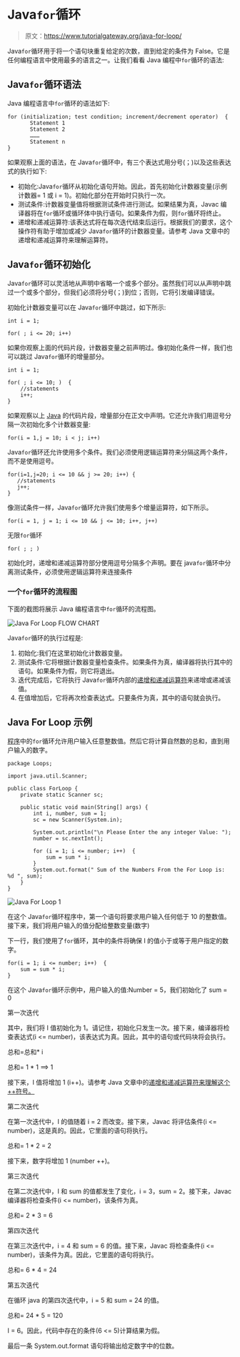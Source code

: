 # Java`for`循环

> 原文：<https://www.tutorialgateway.org/java-for-loop/>

Java`for`循环用于将一个语句块重复给定的次数，直到给定的条件为 False。它是任何编程语言中使用最多的语言之一。让我们看看 Java 编程中`for`循环的语法:

## Java`for`循环语法

Java 编程语言中`for`循环的语法如下:

```
for (initialization; test condition; increment/decrement operator)  {
       Statement 1
       Statement 2
       ………
       Statement n
}
```

如果观察上面的语法，在 Java`for`循环中，有三个表达式用分号(；)以及这些表达式的执行如下:

*   初始化:Java`for`循环从初始化语句开始。因此，首先初始化计数器变量(示例计数器= 1 或 i = 1)。初始化部分在开始时只执行一次。
*   测试条件:计数器变量值将根据测试条件进行测试。如果结果为真，Javac 编译器将在`for`循环或循环体中执行语句。如果条件为假，则`for`循环将终止。
*   递增和递减运算符:该表达式将在每次迭代结束后运行。根据我们的要求，这个操作符有助于增加或减少 Java`for`循环的计数器变量。请参考 Java 文章中的递增和递减运算符来理解运算符。

## Java`for`循环初始化

Java`for`循环可以灵活地从声明中省略一个或多个部分。虽然我们可以从声明中跳过一个或多个部分，但我们必须将分号(；)到位；否则，它将引发编译错误。

初始化计数器变量可以在 Java`for`循环中跳过，如下所示:

```
int i = 1;

for( ; i <= 20; i++)
```

如果你观察上面的代码片段，计数器变量之前声明过。像初始化条件一样，我们也可以跳过 Java`for`循环的增量部分。

```
int i = 1;

for( ; i <= 10; )  {
    //statements     
    i++;
}
```

如果观察以上 [Java](https://www.tutorialgateway.org/java-tutorial/) 的代码片段，增量部分在正文中声明。它还允许我们用逗号分隔一次初始化多个计数器变量:

```
for(i = 1,j = 10; i < j; i++)
```

Java`for`循环还允许使用多个条件。我们必须使用逻辑运算符来分隔这两个条件，而不是使用逗号。

```
for(i=1,j=20; i <= 10 && j >= 20; i++) {
   //statements
   j++;
}
```

像测试条件一样，Java`for`循环允许我们使用多个增量运算符，如下所示。

```
for(i = 1, j = 1; i <= 10 && j <= 10; i++, j++)
```

无限`for`循环

```
for( ; ; )
```

初始化时，递增和递减运算符部分使用逗号分隔多个声明。要在 java`for`循环中分离测试条件，必须使用逻辑运算符来连接条件

### 一个`for`循环的流程图

下面的截图将展示 Java 编程语言中`for`循环的流程图。

![Java For Loop FLOW CHART](img/00d0f20fe98a358bccedc7982158c488.png)

Java`for`循环的执行过程是:

1.  初始化:我们在这里初始化计数器变量。
2.  测试条件:它将根据计数器变量检查条件。如果条件为真，编译器将执行其中的语句。如果条件为假，则它将退出。
3.  迭代完成后，它将执行 Java`for`循环内部的[递增和递减运算符](https://www.tutorialgateway.org/increment-and-decrement-operators-in-java/)来递增或递减该值。
4.  在值增加后，它将再次检查表达式。只要条件为真，其中的语句就会执行。

## Java For Loop 示例

[程序](https://www.tutorialgateway.org/learn-java-programs/)中的`for`循环允许用户输入任意整数值。然后它将计算自然数的总和，直到用户输入的数字。

```
package Loops;

import java.util.Scanner;

public class ForLoop {
	private static Scanner sc;

	public static void main(String[] args) {
		int i, number, sum = 1;
		sc = new Scanner(System.in);	

		System.out.println("\n Please Enter the any integer Value: ");
		number = sc.nextInt();

		for (i = 1; i <= number; i++)  {
			sum = sum * i;
		}
		System.out.format(" Sum of the Numbers From the For Loop is: %d ", sum);
	}
}
```

![Java For Loop 1](img/6304ad142b2696eb4f8c0bae4b040e87.png)

在这个 Java`for`循环程序中，第一个语句将要求用户输入任何低于 10 的整数值。接下来，我们将用户输入的值分配给整数变量(数字)

下一行，我们使用了`for`循环，其中的条件将确保 I 的值小于或等于用户指定的数字。

```
for(i = 1; i <= number; i++)  {
	sum = sum * i;
}
```

在这个 Java`for`循环示例中，用户输入的值:Number = 5，我们初始化了 sum = 0

第一次迭代

其中，我们将 I 值初始化为 1。请记住，初始化只发生一次。接下来，编译器将检查表达式(i <= number)，该表达式为真。因此，其中的语句或代码块将会执行。

总和=总和* i

总和= 1 * 1 ==> 1

接下来，I 值将增加 1 (i++)。请参考 Java 文章中的[递增和递减运算符来理解这个++符号。](https://www.tutorialgateway.org/increment-and-decrement-operators-in-java/)

第二次迭代

在第一次迭代中，I 的值随着 i = 2 而改变。接下来，Javac 将评估条件(i <= number)，这是真的。因此，它里面的语句将执行。

总和= 1 * 2 = 2

接下来，数字将增加 1 (number ++)。

第三次迭代

在第二次迭代中，I 和 sum 的值都发生了变化，i = 3，sum = 2。接下来，Javac 编译器将检查条件(i <= number)，该条件为真。

总和= 2 * 3 = 6

第四次迭代

在第三次迭代中，i = 4 和 sum = 6 的值。接下来，Javac 将检查条件(i <= number)，该条件为真。因此，它里面的语句将执行。

总和= 6 * 4 = 24

第五次迭代

在循环 java 的第四次迭代中，i = 5 和 sum = 24 的值。

总和= 24 * 5 = 120

I = 6。因此，代码中存在的条件(6 <= 5)计算结果为假。

最后一条 System.out.format 语句将输出给定数字中的位数。